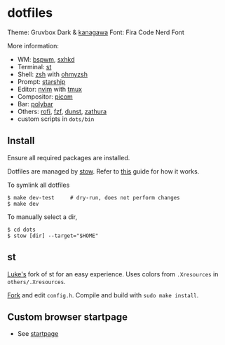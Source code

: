 # dotfiles

Theme: Gruvbox Dark & [kanagawa](https://github.com/rebelot/kanagawa.nvim)
Font: Fira Code Nerd Font

More information:
- WM: [bspwm](https://github.com/baskerville/bspwm), [sxhkd](https://github.com/baskerville/sxhkd)
- Terminal: [st](#st)
- Shell: [zsh](https://www.zsh.org) with [ohmyzsh](https://github.com/ohmyzsh/ohmyzsh)
- Prompt: [starship](https://github.com/starship/starship)
- Editor: [nvim](https://github.com/neovim/neovim/) with [tmux](https://github.com/tmux/tmux)
- Compositor: [picom](https://github.com/yshui/picom)
- Bar: [polybar](https://github.com/polybar/polybar/)
- Others: [rofi](https://github.com/davatorium/rofi), [fzf](https://github.com/junegunn/fzf), [dunst](https://github.com/dunst-project/dunst), [zathura](https://github.com/pwmt/zathura)
- custom scripts in `dots/bin`

## Install
Ensure all required packages are installed.

Dotfiles are managed by [stow](https://www.gnu.org/software/stow/). Refer to
[this](http://brandon.invergo.net/news/2012-05-26-using-gnu-stow-to-manage-your-dotfiles.html) guide for how it works.

To symlink all dotfiles
```
$ make dev-test     # dry-run, does not perform changes
$ make dev
```

To manually select a dir,
```
$ cd dots
$ stow [dir] --target="$HOME"
```

## st
[Luke's](https://github.com/LukeSmithxyz/st) fork of st for an easy experience. Uses colors from `.Xresources` in `others/.Xresources`.

[Fork](https://github.com/kencx/st) and edit `config.h`. Compile and build with `sudo make install`.

## Custom browser startpage
- See [startpage](https://github.com/kennethcheo/startpage)

